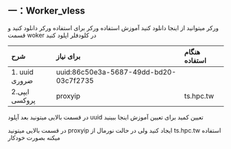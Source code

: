 ## 一：Worker_vless 

ورکر میتوانید از اینجا دانلود کنید 
آموزش استفاده ورکر 
برای استفاده ورکر دانلود کنید و قسمت woker در کلودفلر اپلود کنید 





| شرح | برای نیاز | هنگام استفاده |
| :--- | :--- | :--- |
| ‏1. uuid ضروری | uuid:86c50e3a-5687-49dd-bd20-03c7f2735 |
| 2.ایپی پروکسی | proxyip | ts.hpc.tw |




در قسمت بالایی میتونید بعد آپلود uuid تعیین کمید برای تعیین آموزش اینجا ببینید 

در قسمت بالایی میتونید proxyip ایجاد کنید ولی در حالت نورمال از ts.hpc.tw استفاده میکنه بصورت خودکار 
